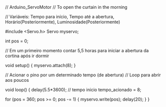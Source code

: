 // Arduino_ServoMotor
// To open the curtain in the morning

// Variáveis: Tempo para início, Tempo até a abertura, Horário(Posteriormente), Luminosidade(Posteriormente)

#include <Servo.h>
Servo myservo;

int pos = 0;

// Em um primeiro momento contar 5,5 horas para iniciar a abertura da cortina após ir dormir

void setup() {
  myservo.attach(8);
}

// Acionar o pino por um determinado tempo (de abertura)
// Loop para abrir aos poucos

void loop() {
  delay(5.5*3600); // tempo inicio
  tempo_acionado = 8;
  
  for (pos = 360; pos >= 0; pos -= 1) {
    myservo.write(pos);
    delay(20);
  }
}









